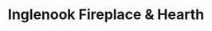 ---
title: "Inglenook Fireplace & Hearth"
url: /bel-air/inglenook-fireplace-and-hearth/
shop: fireplace
---